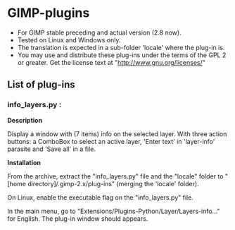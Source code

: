 GIMP-plugins
============

* For GIMP stable preceding and actual version (2.8 now).
* Tested on Linux and Windows only.
* The translation is expected in a sub-folder 'locale' where the plug-in is.
* You may use and distribute these plug-ins under the terms of the GPL 2 or greater.
 Get the license text at "http://www.gnu.org/licenses/" 


List of plug-ins
----------------
### info_layers.py : ###########################################################
  **Description**

  Display a window with (7 items) info on the selected layer.
  With three action buttons: a ComboBox to select an active layer, 'Enter text' in 'layer-info' parasite and 'Save all' in a file.
  
  **Installation**
  
  From the archive, extract the "info_layers.py" file and the "locale" folder
to "[home directory]/.gimp-2.x/plug-ins" (merging the 'locale' folder).

  On Linux, enable the executable flag on the "info_layers.py" file.
  
  In the main menu, go to "Extensions/Plugins-Python/Layer/Layers-info..." for English. The plug-in window should appears.

